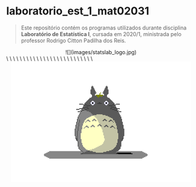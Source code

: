 # laboratorio_est_1_mat02031
>Este repositório contém os programas utilizados durante disciplina **Laboratório de Estatística  I**, cursada em 2020/1, ministrada pelo professor Rodrigo Citton Padilha dos Reis.


<div align="center">
![](images/statslab_logo.jpg)
</div>
\
\
\
\
\
\
\
\
\
\
\
\
\
\
\
\
\
\
\
\
\
\
\
\
\
\
<div align="center">
<img src="images/totoro.png" width="480" height="320">
</div>
